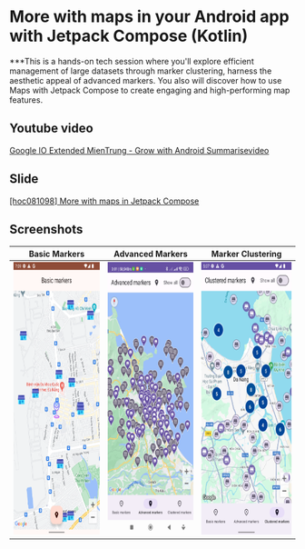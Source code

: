# More with maps in your Android app with Jetpack Compose (Kotlin)

***This is a hands-on tech session where you'll explore efficient management of large datasets
through marker clustering, harness the aesthetic appeal of advanced markers.
You also will discover how to use Maps with Jetpack Compose to create engaging and high-performing
map features.

## Youtube video

[Google IO Extended MienTrung - Grow with Android Summarisevideo](https://www.youtube.com/live/kyOiF010rDc?si=22ooH2ieeszCth3V&t=2774)

## Slide

[[hoc081098] More with maps in Jetpack Compose](https://docs.google.com/presentation/d/1Tl_Eq1zhUr7yNqwHrTRuo0ovlVO9QzD8kcTRY5uEPfU/edit?usp=sharing)

## Screenshots

| Basic Markers                   | Advanced Markers                      | Marker Clustering                       |
|---------------------------------|---------------------------------------|-----------------------------------------|
| <img src="screenshots/basic.png" height="480" /> | <img src="screenshots/advanced.jpg" height="480" /> | <img src="screenshots/clustered.png" height="480" /> |
